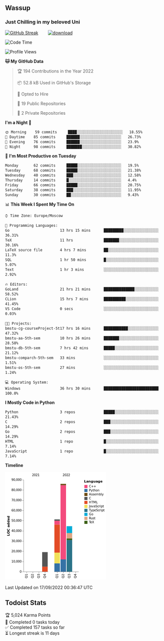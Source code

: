 ## Wassup 
### Just Chilling in my beloved Uni 

<!--
-->

[![GitHub Streak](http://github-readme-streak-stats.herokuapp.com?user=archeoss&theme=shades-of-purple&hide_border=true&date_format=j%20M%5B%20Y%5D)](https://git.io/streak-stats)&nbsp;&nbsp;&nbsp;&nbsp;&nbsp;&nbsp;&nbsp;&nbsp;[![download](https://user-images.githubusercontent.com/68448737/147796309-d8b65b1d-4dde-40d9-b03a-2b42aaa6cd43.jpeg)
](http://bmstu.ru/)

<!--START_SECTION:waka-->
![Code Time](http://img.shields.io/badge/Code%20Time-549%20hrs%2055%20mins-blue)

![Profile Views](http://img.shields.io/badge/Profile%20Views-2-blue)

**🐱 My GitHub Data** 

> 🏆 194 Contributions in the Year 2022
 > 
> 📦 52.8 kB Used in GitHub's Storage 
 > 
> 💼 Opted to Hire
 > 
> 📜 19 Public Repositories 
 > 
> 🔑 2 Private Repositories  
 > 
**I'm a Night 🦉** 

```text
🌞 Morning    59 commits     ████░░░░░░░░░░░░░░░░░░░░░   18.55% 
🌆 Daytime    85 commits     ██████░░░░░░░░░░░░░░░░░░░   26.73% 
🌃 Evening    76 commits     ██████░░░░░░░░░░░░░░░░░░░   23.9% 
🌙 Night      98 commits     ███████░░░░░░░░░░░░░░░░░░   30.82%

```
📅 **I'm Most Productive on Tuesday** 

```text
Monday       62 commits     █████░░░░░░░░░░░░░░░░░░░░   19.5% 
Tuesday      68 commits     █████░░░░░░░░░░░░░░░░░░░░   21.38% 
Wednesday    40 commits     ███░░░░░░░░░░░░░░░░░░░░░░   12.58% 
Thursday     14 commits     █░░░░░░░░░░░░░░░░░░░░░░░░   4.4% 
Friday       66 commits     █████░░░░░░░░░░░░░░░░░░░░   20.75% 
Saturday     38 commits     ███░░░░░░░░░░░░░░░░░░░░░░   11.95% 
Sunday       30 commits     ██░░░░░░░░░░░░░░░░░░░░░░░   9.43%

```


📊 **This Week I Spent My Time On** 

```text
⌚︎ Time Zone: Europe/Moscow

💬 Programming Languages: 
Go                       13 hrs 15 mins      █████████░░░░░░░░░░░░░░░░   36.31% 
TeX                      11 hrs              ███████░░░░░░░░░░░░░░░░░░   30.16% 
LaTeX source file        4 hrs 7 mins        ██░░░░░░░░░░░░░░░░░░░░░░░   11.3% 
SQL                      1 hr 50 mins        █░░░░░░░░░░░░░░░░░░░░░░░░   5.07% 
Text                     1 hr 3 mins         ░░░░░░░░░░░░░░░░░░░░░░░░░   2.92%

🔥 Editors: 
GoLand                   21 hrs 21 mins      ██████████████░░░░░░░░░░░   58.52% 
CLion                    15 hrs 7 mins       ██████████░░░░░░░░░░░░░░░   41.45% 
VS Code                  0 secs              ░░░░░░░░░░░░░░░░░░░░░░░░░   0.03%

🐱‍💻 Projects: 
bmstu-cg-courseProject-5t17 hrs 16 mins      ███████████░░░░░░░░░░░░░░   47.32% 
bmstu-aa-5th-sem         10 hrs 26 mins      ███████░░░░░░░░░░░░░░░░░░   28.58% 
bmstu-db-5th-sem         7 hrs 42 mins       █████░░░░░░░░░░░░░░░░░░░░   21.12% 
bmstu-comparch-5th-sem   33 mins             ░░░░░░░░░░░░░░░░░░░░░░░░░   1.51% 
bmstu-os-5th-sem         27 mins             ░░░░░░░░░░░░░░░░░░░░░░░░░   1.24%

💻 Operating System: 
Windows                  36 hrs 30 mins      █████████████████████████   100.0%

```

**I Mostly Code in Python** 

```text
Python                   3 repos             █████░░░░░░░░░░░░░░░░░░░░   21.43% 
C                        2 repos             ███░░░░░░░░░░░░░░░░░░░░░░   14.29% 
Go                       2 repos             ███░░░░░░░░░░░░░░░░░░░░░░   14.29% 
HTML                     1 repo              █░░░░░░░░░░░░░░░░░░░░░░░░   7.14% 
JavaScript               1 repo              █░░░░░░░░░░░░░░░░░░░░░░░░   7.14%

```


**Timeline**

![Chart not found](https://raw.githubusercontent.com/archeoss/archeoss/master/charts/bar_graph.png) 


 Last Updated on 17/09/2022 00:36:47 UTC
<!--END_SECTION:waka-->

## Todoist Stats

<!-- TODO-IST:START -->
🏆  5,024 Karma Points           
🌸  Completed 0 tasks today           
✅  Completed 157 tasks so far           
⏳  Longest streak is 11 days
<!-- TODO-IST:END -->
